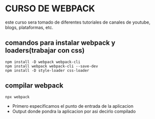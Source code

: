 # CURSO DE WEBPACK

este curso sera tomado de diferentes tutoriales de canales de youtube, blogs, plataformas, etc.

## comandos para instalar webpack y loaders(trabajar con css)

```
npm install -D webpack webpack-cli
npm install webpack webpack-cli --save-dev
npm install -D style-loader css-loader

```

## compilar webpack

```
npx webpack

```
-  Primero especificamos el punto de entrada de la aplicacion
- Output donde pondra la aplicacion por asi decirlo compilado
